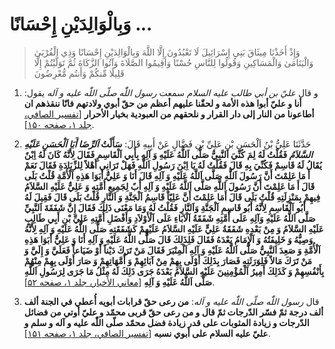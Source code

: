# وَبِالْوَالِدَيْنِ إِحْسَانًا ...

> وَإِذْ أَخَذْنَا مِيثَاقَ بَنِي إِسْرَائِيلَ لَا تَعْبُدُونَ إِلَّا اللَّهَ وَبِالْوَالِدَيْنِ إِحْسَانًا وَذِي
> الْقُرْبَىٰ وَالْيَتَامَىٰ وَالْمَسَاكِينِ وَقُولُوا لِلنَّاسِ حُسْنًا وَأَقِيمُوا الصَّلَاةَ وَآتُوا
> الزَّكَاةَ ثُمَّ تَوَلَّيْتُمْ إِلَّا قَلِيلًا مِّنكُمْ وَأَنتُم مُّعْرِضُونَ

1. و قال _عليّ بن أبي طالب عليه السلام_ سمعت _رسول اللّٰه صلّى اللّٰه عليه و
   آله_ يقول: **أنا و عليّ أبوا هذه الأمة و لحقّنا عليهم أعظم من حقّ أبوي
   ولادتهم فانّا ننقذهم ان أطاعونا من النار إلى دار القرار و نلحقهم من
   العبودية بخيار الأحرار** [[تفسير الصافي، جلد ۱، صفحه ۱۵۰][1]].


2. حَدَّثَنَا عَلِيُّ بْنُ اَلْحَسَنِ بْنِ عَلِيِّ بْنِ فَضَّالٍ عَنْ أَبِيهِ قَالَ: **سَأَلْتُ _اَلرِّضَا أَبَا
   اَلْحَسَنِ عَلَيْهِ السَّلاَمُ_ فَقُلْتُ لَهُ لِمَ كُنِّيَ اَلنَّبِيُّ صَلَّى اَللَّهُ عَلَيْهِ وَ آلِهِ بِأَبِي
   اَلْقَاسِمِ فَقَالَ لِأَنَّهُ كَانَ لَهُ اِبْنٌ يُقَالُ لَهُ قَاسِمٌ فَكُنِّيَ بِهِ قَالَ فَقُلْتُ لَهُ يَا اِبْنَ
   رَسُولِ اَللَّهِ فَهَلْ تَرَانِي أَهْلاً لِلزِّيَادَةِ فَقَالَ نَعَمْ أَ مَا عَلِمْتَ أَنَّ رَسُولَ اَللَّهِ
   صَلَّى اَللَّهُ عَلَيْهِ وَ آلِهِ قَالَ أَنَا وَ عَلِيٌّ أَبَوَا هَذِهِ اَلْأُمَّةِ قُلْتُ بَلَى قَالَ أَ مَا
   عَلِمْتَ أَنَّ رَسُولَ اَللَّهِ صَلَّى اَللَّهُ عَلَيْهِ وَ آلِهِ أَبٌ لِجَمِيعِ أُمَّتِهِ وَ عَلِيٌّ عَلَيْهِ
   السَّلاَمُ فِيهِمْ بِمَنْزِلَتِهِ قُلْتُ بَلَى قَالَ أَمَا عَلِمْتَ أَنَّ عَلِيّاً قَاسِمُ اَلْجَنَّةِ وَ اَلنَّارِ
   قُلْتُ بَلَى قَالَ فَقِيلَ لَهُ أَبُو اَلْقَاسِمِ لِأَنَّهُ أَبُو قَاسِمِ اَلْجَنَّةِ وَاَلنَّارِ فَقُلْتُ لَهُ
   وَمَا مَعْنَى ذَلِكَ فَقَالَ إِنَّ شَفَقَةَ اَلنَّبِيِّ صَلَّى اَللَّهُ عَلَيْهِ وَآلِهِ عَلَى أُمَّتِهِ شَفَقَةُ
   اَلْآبَاءِ عَلَى اَلْأَوْلاَدِ وَأَفْضَلِ أُمَّتِهِ عَلِيِّ بْنِ أَبِي طَالِبٍ عَلَيْهِ السَّلاَمُ وَ مِنْ بَعْدِهِ
   شَفَقَةُ عَلِيٍّ عَلَيْهِ السَّلاَمُ عَلَيْهِمْ كَشَفَقَتِهِ صَلَّى اللَّهُ عَلَيْهِ وَ آلِهِ لِأَنَّهُ وَصِيُّهُ وَ
   خَلِيفَتُهُ وَ اَلْإِمَامُ بَعْدَهُ فَقَالَ فَلِذَلِكَ قَالَ صَلَّى اللَّهُ عَلَيْهِ وَ آلِهِ أَنَا وَ عَلِيٌّ
   أَبَوَا هَذِهِ اَلْأُمَّةِ وَ صَعِدَ اَلنَّبِيُّ صَلَّى اَللَّهُ عَلَيْهِ وَ آلِهِ اَلْمِنْبَرَ فَقَالَ مَنْ تَرَكَ
   دَيْناً أَوْ ضَيَاعاً فَعَلَيَّ وَ إِلَيَّ وَ مَنْ تَرَكَ مَالاً فَلِوَرَثَتِهِ فَصَارَ بِذَلِكَ أَوْلَى بِهِمْ
   مِنْ آبَائِهِمْ وَ أُمَّهَاتِهِمْ وَ صَارَ أَوْلَى بِهِمْ مِنْهُمْ بِأَنْفُسِهِمْ وَ كَذَلِكَ أَمِيرُ
   اَلْمُؤْمِنِينَ عَلَيْهِ السَّلاَمُ بَعْدَهُ جَرَى ذَلِكَ لَهُ مِثْلُ مَا جَرَى لِرَسُولِ اَللَّهِ صَلَّى اَللَّهُ
   عَلَيْهِ وَ آلِهِ** [[معاني الأخبار، جلد ۱، صفحه ۵۲][2]].

3. قال _رسول اللّٰه صلّى اللّٰه عليه و آله_: **من رعى حقّ قرابات أبويه أُعطي
   في الجنة ألف ألف درجة ثمّ فسّر الدّرجات ثمّ قال و من رعى حقّ قربى محمّد و
   عليّ أوتي من فضائل الدّرجات و زيادة المثوبات على قدر زيادة فضل محمّد
   صلّى اللّٰه عليه و آله و سلم و عليّ عليه السلام على أبوي نسبه** [[تفسير
   الصافي، جلد ۱، صفحه ۱۵۱][3]].

[1]: http://noo.rs/myHhy
[2]: http://noo.rs/2WEAg
[3]: http://noo.rs/Zy045
